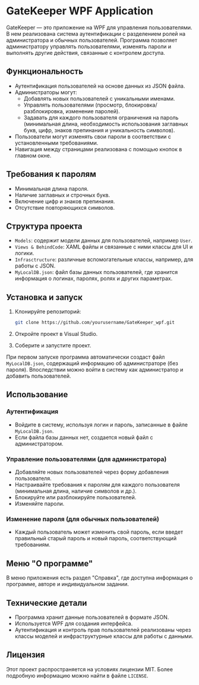 # GateKeeper WPF Application

GateKeeper — это приложение на WPF для управления пользователями. В нем реализована система аутентификации с разделением ролей на администратора и обычных пользователей. Программа позволяет администратору управлять пользователями, изменять пароли и выполнять другие действия, связанные с контролем доступа.

## Функциональность

- Аутентификация пользователей на основе данных из JSON файла.
- Администраторы могут:
  - Добавлять новых пользователей с уникальными именами.
  - Управлять пользователями (просмотр, блокировка/разблокировка, изменение паролей).
  - Задавать для каждого пользователя ограничения на пароль (минимальная длина, необходимость использования заглавных букв, цифр, знаков препинания и уникальность символов).
- Пользователи могут изменять свои пароли в соответствии с установленными требованиями.
- Навигация между страницами реализована с помощью кнопок в главном окне.

## Требования к паролям

- Минимальная длина пароля.
- Наличие заглавных и строчных букв.
- Включение цифр и знаков препинания.
- Отсутствие повторяющихся символов.

## Структура проекта

- `Models`: содержит модели данных для пользователей, например `User`.
- `Views & BehindCode`: XAML файлы и связанные с ними классы для UI и логики.
- `Infrasctructure`: различные вспомогательные классы, например, для работы с JSON.
- `MyLocalDB.json`: файл базы данных пользователей, где хранится информация о логинах, паролях, ролях и других параметрах.

## Установка и запуск

1. Клонируйте репозиторий:

    ```bash
    git clone https://github.com/yourusername/GateKeeper_wpf.git
    ```

2. Откройте проект в Visual Studio.
3. Соберите и запустите проект.

При первом запуске программа автоматически создаст файл `MyLocalDB.json`, содержащий информацию об администраторе (без пароля). Впоследствии можно войти в систему как администратор и добавить пользователей.

## Использование

### Аутентификация

- Войдите в систему, используя логин и пароль, записанные в файле `MyLocalDB.json`.
- Если файла базы данных нет, создается новый файл с администратором.

### Управление пользователями (для администратора)

- Добавляйте новых пользователей через форму добавления пользователя.
- Настраивайте требования к паролям для каждого пользователя (минимальная длина, наличие символов и др.).
- Блокируйте или разблокируйте пользователей.
- Изменяйте пароли.

### Изменение пароля (для обычных пользователей)

- Каждый пользователь может изменить свой пароль, если введет правильный старый пароль и новый пароль, соответствующий требованиям.

## Меню "О программе"

В меню приложения есть раздел "Справка", где доступна информация о программе, авторе и индивидуальном задании.

## Технические детали

- Программа хранит данные пользователей в формате JSON.
- Используется WPF для создания интерфейса.
- Аутентификация и контроль прав пользователей реализованы через классы моделей и инфраструктурные классы для работы с данными.

## Лицензия

Этот проект распространяется на условиях лицензии MIT. Более подробную информацию можно найти в файле `LICENSE`.
